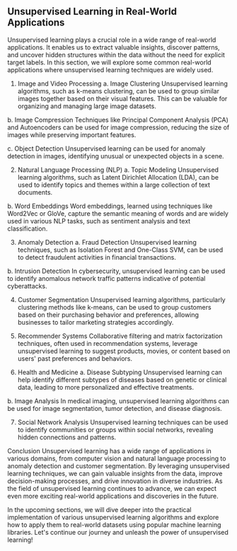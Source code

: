 ## Unsupervised Learning in Real-World Applications
Unsupervised learning plays a crucial role in a wide range of real-world applications. It enables us to extract valuable insights, discover patterns, and uncover hidden structures within the data without the need for explicit target labels. In this section, we will explore some common real-world applications where unsupervised learning techniques are widely used.

1. Image and Video Processing
a. Image Clustering
Unsupervised learning algorithms, such as k-means clustering, can be used to group similar images together based on their visual features. This can be valuable for organizing and managing large image datasets.

b. Image Compression
Techniques like Principal Component Analysis (PCA) and Autoencoders can be used for image compression, reducing the size of images while preserving important features.

c. Object Detection
Unsupervised learning can be used for anomaly detection in images, identifying unusual or unexpected objects in a scene.

2. Natural Language Processing (NLP)
a. Topic Modeling
Unsupervised learning algorithms, such as Latent Dirichlet Allocation (LDA), can be used to identify topics and themes within a large collection of text documents.

b. Word Embeddings
Word embeddings, learned using techniques like Word2Vec or GloVe, capture the semantic meaning of words and are widely used in various NLP tasks, such as sentiment analysis and text classification.

3. Anomaly Detection
a. Fraud Detection
Unsupervised learning techniques, such as Isolation Forest and One-Class SVM, can be used to detect fraudulent activities in financial transactions.

b. Intrusion Detection
In cybersecurity, unsupervised learning can be used to identify anomalous network traffic patterns indicative of potential cyberattacks.

4. Customer Segmentation
Unsupervised learning algorithms, particularly clustering methods like k-means, can be used to group customers based on their purchasing behavior and preferences, allowing businesses to tailor marketing strategies accordingly.

5. Recommender Systems
Collaborative filtering and matrix factorization techniques, often used in recommendation systems, leverage unsupervised learning to suggest products, movies, or content based on users' past preferences and behaviors.

6. Health and Medicine
a. Disease Subtyping
Unsupervised learning can help identify different subtypes of diseases based on genetic or clinical data, leading to more personalized and effective treatments.

b. Image Analysis
In medical imaging, unsupervised learning algorithms can be used for image segmentation, tumor detection, and disease diagnosis.

7. Social Network Analysis
Unsupervised learning techniques can be used to identify communities or groups within social networks, revealing hidden connections and patterns.

Conclusion
Unsupervised learning has a wide range of applications in various domains, from computer vision and natural language processing to anomaly detection and customer segmentation. By leveraging unsupervised learning techniques, we can gain valuable insights from the data, improve decision-making processes, and drive innovation in diverse industries. As the field of unsupervised learning continues to advance, we can expect even more exciting real-world applications and discoveries in the future.

In the upcoming sections, we will dive deeper into the practical implementation of various unsupervised learning algorithms and explore how to apply them to real-world datasets using popular machine learning libraries. Let's continue our journey and unleash the power of unsupervised learning!